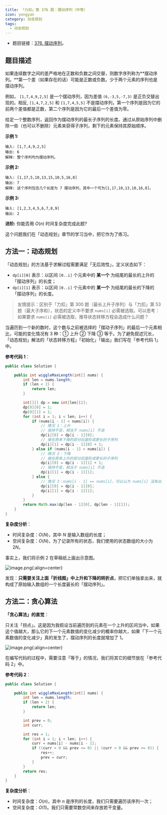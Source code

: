 ```yaml
---
title: 「力扣」第 376 题：摆动序列（中等）
icon: yongyan
category: 动态规划
tags:
  - 动态规划
---
```


+ 题目链接：[376. 摆动序列](https://leetcode-cn.com/problems/wiggle-subsequence/)。

## 题目描述

如果连续数字之间的差严格地在正数和负数之间交替，则数字序列称为**摆动序列。**第一个差（如果存在的话）可能是正数或负数。少于两个元素的序列也是摆动序列。

例如， `[1,7,4,9,2,5]` 是一个摆动序列，因为差值 `(6,-3,5,-7,3)` 是正负交替出现的。相反, `[1,4,7,2,5]` 和 `[1,7,4,5,5]` 不是摆动序列，第一个序列是因为它的前两个差值都是正数，第二个序列是因为它的最后一个差值为零。

给定一个整数序列，返回作为摆动序列的最长子序列的长度。通过从原始序列中删除一些（也可以不删除）元素来获得子序列，剩下的元素保持其原始顺序。

**示例 1:**

```
输入: [1,7,4,9,2,5]
输出: 6 
解释: 整个序列均为摆动序列。
```

**示例 2:**

```
输入: [1,17,5,10,13,15,10,5,16,8]
输出: 7
解释: 这个序列包含几个长度为 7 摆动序列，其中一个可为[1,17,10,13,10,16,8]。
```

**示例 3:**

```
输入: [1,2,3,4,5,6,7,8,9]
输出: 2
```

**进阶:**
你能否用 $O(n)$ 时间复杂度完成此题?

这个问题我们在「动态规划」章节的学习当中，把它作为了练习。

## 方法一：动态规划

「动态规划」的方法基于求解过程需要满足「无后效性」，定义状态如下：

+ `dp[i][0]` 表示：以区间 `[0..i]` 个元素中的 **某一个** 为结尾的最长的上升的「摆动序列」的长度；
+ `dp[i][1]` 表示：以区间 `[0..i]` 个元素中的 **某一个** 为结尾的最长的下降的「摆动序列」的长度。

> 友情提示：区别于「力扣」第 300 题（最长上升子序列）与「力扣」第 53 题（最大子序和），状态的定义中不要求 `nums[i]` 必需被选取。可以思考：如果要求 `nums[i]` 必需被选取，推导状态转移方程会造成什么问题？

当遍历到一个新的数时，这个数与之前被选择的「摆动子序列」的最后一个元素相比，可能的变化情况有 3 种：① 上升 ② 下降 ③ 等于。为了避免叙述冗长，「动态规划」解法的「状态转移方程」「初始化」「输出」我们写在「参考代码 1」中。

**参考代码 1**：

```Java []
public class Solution {

    public int wiggleMaxLength(int[] nums) {
        int len = nums.length;
        if (len < 2) {
            return len;
        }

        int[][] dp = new int[len][2];
        dp[0][0] = 1;
        dp[0][1] = 1;
        for (int i = 1; i < len; i++) {
            if (nums[i - 1] < nums[i]) {
                // 情况 1：上升
                // 保持不变，相当于 nums[i] 不选
                dp[i][0] = dp[i - 1][0];
                // 接在原来下降的部分后面形成更长的子序列
                dp[i][1] = dp[i - 1][0] + 1;
            } else if (nums[i - 1] > nums[i]) {
                // 情况 2：下降
                // 接在原来上升的部分后面形成更长的子序列
                dp[i][0] = dp[i - 1][1] + 1;
                // 保持不变，相当于 nums[i] 不选
                dp[i][1] = dp[i - 1][1];
            } else {
                // 情况 3：nums[i - 1] == nums[i]，可以认为 nums[i] 没有出现过一样
                dp[i][0] = dp[i - 1][0];
                dp[i][1] = dp[i - 1][1];
            }
        }
        return Math.max(dp[len - 1][0], dp[len - 1][1]);
    }
}
```

**复杂度分析**：

+ 时间复杂度：$O(N)$，其中 $N$ 是输入数组的长度；
+ 空间复杂度：$O(N)$，为了记录所有的状态，我们使用的状态数组的大小为 $2N$。

事实上，我们将示例 2 在草稿纸上画出示意图。

![image.png](https://pic.leetcode-cn.com/1616000292-JpMJDG-image.png){:align=center}

发现：**只需要关注上面「折线图」中上升和下降的转折点**，把它们单独拿出来，就构成了原始输入数组的一个长度最长的「摆动序列」。

## 方法二：贪心算法

**「贪心算法」的直觉**：

只关注「拐点」。这是因为我假设当前遍历到的元素在一个上升的区间当中，如果这个值越大，那么它的下一个元素数值的变化减少的概率你越大，如果「下一个元素数值的变化减少」真的发生了，摆动序列的长度就增加了 $1$。

![image.png](https://pic.leetcode-cn.com/1616000310-XLXKTD-image.png){:align=center}


在编写代码的过程中，需要注意「等于」的情况，我们将其它的细节放在「参考代码 2」中。

**参考代码 2**：

```Java []
public class Solution {

    public int wiggleMaxLength(int[] nums) {
        int len = nums.length;
        if (len < 2) {
            return len;
        }

        int prev = 0;
        int curr;

        int res = 1;
        for (int i = 1; i < len; i++) {
            curr = nums[i] - nums[i - 1];
            if ((curr > 0 && prev <= 0) || (curr < 0 && prev >= 0)) {
                res++;
                prev = curr;
            }
        }
        return res;
    }
}
```

**复杂度分析**：

+ 时间复杂度：$O(n)$，其中 $n$ 是序列的长度，我们只需要遍历该序列一次；
+ 空间复杂度：$O(1)$。我们只需要常数空间来存放若干变量。

